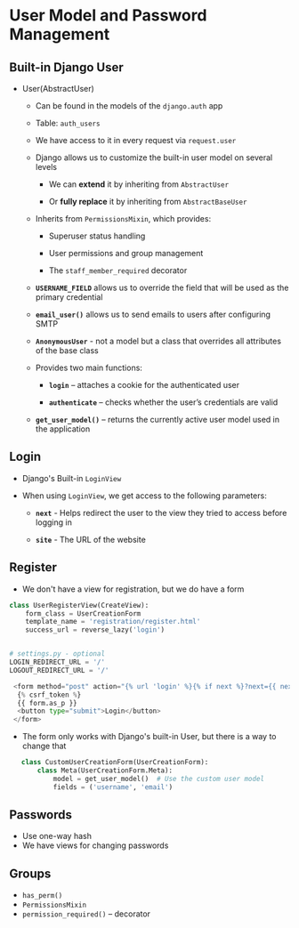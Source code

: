 # User Model and Password Management

## Built-in Django User

-   User(AbstractUser)

    -   Can be found in the models of the `django.auth` app

    -   Table: `auth_users`

    -   We have access to it in every request via `request.user`

    -   Django allows us to customize the built-in user model on several levels

        -   We can **extend** it by inheriting from `AbstractUser`

        -   Or **fully replace** it by inheriting from `AbstractBaseUser`

    -   Inherits from `PermissionsMixin`, which provides:

        -   Superuser status handling

        -   User permissions and group management

        -   The `staff_member_required` decorator

    -   **`USERNAME_FIELD`** allows us to override the field that will be used as the primary credential

    -   **`email_user()`** allows us to send emails to users after configuring SMTP

    -   **`AnonymousUser`** - not a model but a class that overrides all attributes of the base class

    -   Provides two main functions:

        -   **`login`** – attaches a cookie for the authenticated user

        -   **`authenticate`** – checks whether the user’s credentials are valid

    -   **`get_user_model()`** – returns the currently active user model used in the application

## Login

-   Django's Built-in `LoginView`

-   When using `LoginView`, we get access to the following parameters:

    -   **`next`** - Helps redirect the user to the view they tried to access before logging in

    -   **`site`** - The URL of the website

## Register

-   We don't have a view for registration, but we do have a form

```py
class UserRegisterView(CreateView):
    form_class = UserCreationForm
    template_name = 'registration/register.html'
    success_url = reverse_lazy('login')


# settings.py - optional
LOGIN_REDIRECT_URL = '/'
LOGOUT_REDIRECT_URL = '/'

 <form method="post" action="{% url 'login' %}{% if next %}?next={{ next }}{% endif %}">
  {% csrf_token %}
  {{ form.as_p }}
  <button type="submit">Login</button>
 </form>
```

-   The form only works with Django's built-in User, but there is a way to change that

```py
   class CustomUserCreationForm(UserCreationForm):
       class Meta(UserCreationForm.Meta):
           model = get_user_model()  # Use the custom user model
           fields = ('username', 'email')
```

## Passwords

-   Use one-way hash
-   We have views for changing passwords

## Groups

-   `has_perm()`
-   `PermissionsMixin`
-   `permission_required()` – decorator

